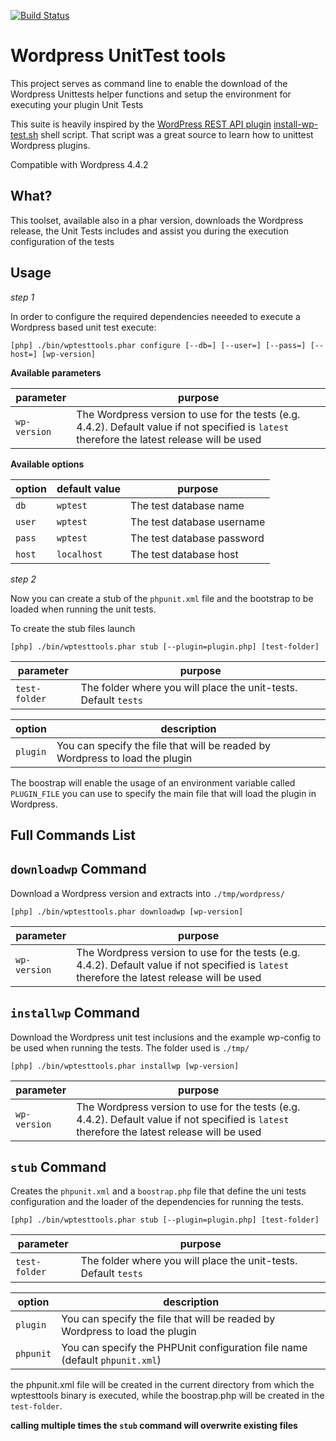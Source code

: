 [![Build Status](https://travis-ci.org/avvertix/wp-unittest-tools.svg?branch=master)](https://travis-ci.org/avvertix/wp-unittest-tools)

# Wordpress UnitTest tools

This project serves as command line to enable the download of the Wordpress Unittests helper functions and setup the environment for executing your plugin Unit Tests


This suite is heavily inspired by the [WordPress REST API plugin](https://github.com/WP-API/WP-API) [install-wp-test.sh](https://github.com/WP-API/WP-API/blob/develop/bin/install-wp-tests.sh) shell script. 
That script was a great source to learn how to unittest Wordpress plugins.

Compatible with Wordpress 4.4.2

## What?

This toolset, available also in a phar version, downloads the Wordpress release, the Unit Tests includes and assist you during the execution configuration of the tests 


## Usage

*step 1*

In order to configure the required dependencies neeeded to execute a Wordpress based unit test execute:

```
[php] ./bin/wptesttools.phar configure [--db=] [--user=] [--pass=] [--host=] [wp-version]
```

**Available parameters**


| parameter    | purpose |
| ------------ | --------------------------- |
| `wp-version` | The Wordpress version to use for the tests (e.g. 4.4.2). Default value if not specified is `latest` therefore the latest release will be used |


**Available options**

| option | default value | purpose                |
| ------ | ------------- | ---------------------- |
| `db`   | `wptest`      | The test database name |
| `user` | `wptest`      | The test database username |
| `pass` | `wptest`      | The test database password |
| `host` | `localhost`   | The test database host |


*step 2*

Now you can create a stub of the `phpunit.xml` file and the bootstrap to be loaded when running the unit tests.

To create the stub files launch

```
[php] ./bin/wptesttools.phar stub [--plugin=plugin.php] [test-folder]
```

| parameter    | purpose |
| ------------ | --------------------------- |
| `test-folder` | The folder where you will place the unit-tests. Default `tests` |

| option   | description                |
| -------- | ---------------------- |
| `plugin` | You can specify the file that will be readed by Wordpress to load the plugin |


The boostrap will enable the usage of an environment variable called `PLUGIN_FILE` you can use to specify the main file that will load the plugin in Wordpress.


## Full Commands List


## `downloadwp` Command

Download a Wordpress version and extracts into `./tmp/wordpress/`

```
[php] ./bin/wptesttools.phar downloadwp [wp-version]
```

| parameter    | purpose |
| ------------ | --------------------------- |
| `wp-version` | The Wordpress version to use for the tests (e.g. 4.4.2). Default value if not specified is `latest` therefore the latest release will be used |


## `installwp` Command

Download the Wordpress unit test inclusions and the example wp-config to be used when running the tests. The folder used is `./tmp/`

```
[php] ./bin/wptesttools.phar installwp [wp-version]
```

| parameter    | purpose |
| ------------ | --------------------------- |
| `wp-version` | The Wordpress version to use for the tests (e.g. 4.4.2). Default value if not specified is `latest` therefore the latest release will be used |


## `stub` Command

Creates the `phpunit.xml` and a `boostrap.php` file that define the uni tests configuration and the loader of the dependencies for running the tests.

```
[php] ./bin/wptesttools.phar stub [--plugin=plugin.php] [test-folder]
```

| parameter    | purpose |
| ------------ | --------------------------- |
| `test-folder` | The folder where you will place the unit-tests. Default `tests` |

| option   | description                |
| -------- | ---------------------- |
| `plugin` | You can specify the file that will be readed by Wordpress to load the plugin |
| `phpunit` | You can specify the PHPUnit configuration file name (default `phpunit.xml`) |


the phpunit.xml file will be created in the current directory from which the wptesttools binary is executed, while the boostrap.php will be created in the `test-folder`.

**calling multiple times the `stub` command will overwrite existing files**
